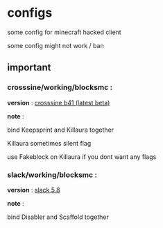 # configs
some config for minecraft hacked client 

some config might not work / ban

## important

### crosssine/working/blocksmc : 

**version** : [crosssine b41 (latest beta)](https://github.com/shxp3/CrossSine/releases/download/B41/CrossSine-b41.jar)

**note** : 

bind Keepsprint and Killaura together

Killaura sometimes silent flag 

use Fakeblock on Killaura if you dont want any flags

### slack/working/blocksmc : 

**version** : [slack 5.8](https://github.com/DGVPSH/SlackOpen/releases/download/B5.8/Slack.zip)

**note** : 

bind Disabler and Scaffold together
